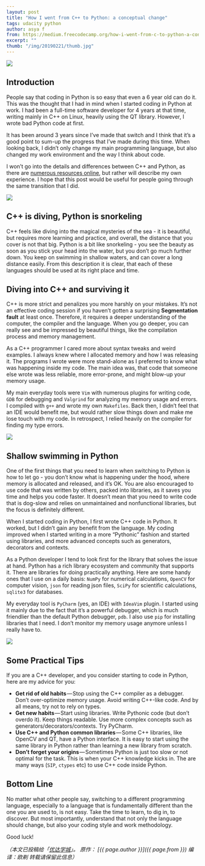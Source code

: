 ```yaml
---
layout: post
title: "How I went from C++ to Python: a conceptual change"
tags: udacity python 
author: asya f
from: https://medium.freecodecamp.org/how-i-went-from-c-to-python-a-conceptual-change-8bf29d059428
excerpt: ""
thumb: "/img/20190221/thumb.jpg"
---
```

<img src="/img/20190221/001.jpg" />

## Introduction

People say that coding in Python is so easy that even a 6 year old can do it. This was the thought that I had in mind when I started coding in Python at work. I had been a full-time software developer for 4 years at that time, writing mainly in C++ on Linux, heavily using the QT library. However, I wrote bad Python code at first.

It has been around 3 years since I’ve made that switch and I think that it’s a good point to sum-up the progress that I’ve made during this time. When looking back, I didn’t only change my main programming language, but also changed my work environment and the way I think about code.

I won’t go into the details and differences between C++ and Python, as there are [numerous resources online](https://www.educba.com/python-vs-c-plus-plus/), but rather will describe my own experience. I hope that this post would be useful for people going through the same transition that I did.

<img src="/img/20190221/002.jpg" />

## C++ is diving, Python is snorkeling

C++ feels like diving into the magical mysteries of the sea - it is beautiful, but requires more learning and practice, and overall, the distance that you cover is not that big. Python is a bit like snorkeling - you see the beauty as soon as you stick your head into the water, but you don’t go much further down. You keep on swimming in shallow waters, and can cover a long distance easily. From this description it is clear, that each of these languages should be used at its right place and time.

## Diving into C++ and surviving it

C++ is more strict and penalizes you more harshly on your mistakes. It’s not an effective coding session if you haven’t gotten a surprising **Segmentation fault** at least once. Therefore, it requires a deeper understanding of the computer, the compiler and the language. When you go deeper, you can really see and be impressed by beautiful things, like the compilation process and memory management.

As a C++ programmer I cared more about syntax tweaks and weird examples. I always knew where I allocated memory and how I was releasing it. The programs I wrote were more stand-alone as I preferred to know what was happening inside my code. The main idea was, that code that someone else wrote was less reliable, more error-prone, and might blow-up your memory usage.

My main everyday tools were `Vim` with numerous plugins for writing code, `GDB` for debugging and `Valgrind` for analyzing my memory usage and errors. I compiled with `g++` and wrote my own `Makefiles`. Back then, I didn’t feel that an IDE would benefit me, but would rather slow things down and make me lose touch with my code. In retrospect, I relied heavily on the compiler for finding my type errors.

<img src="/img/20190221/003.jpg" />

## Shallow swimming in Python

One of the first things that you need to learn when switching to Python is how to let go - you don’t know what is happening under the hood, where memory is allocated and released, and it’s OK. You are also encouraged to use code that was written by others, packed into libraries, as it saves you time and helps you code faster. It doesn’t mean that you need to write code that is dog-slow and relies on unmaintained and nonfunctional libraries, but the focus is definitely different.

When I started coding in Python, I first wrote C++ code in Python. It worked, but I didn’t gain any benefit from the language. My coding improved when I started writing in a more “Pythonic” fashion and started using libraries, and more advanced concepts such as generators, decorators and contexts.

As a Python developer I tend to look first for the library that solves the issue at hand. Python has a rich library ecosystem and community that supports it. There are libraries for doing practically anything. Here are some handy ones that I use on a daily basis: `NumPy` for numerical calculations, `OpenCV` for computer vision, `json` for reading json files, `SciPy` for scientific calculations, `sqlite3` for databases.

My everyday tool is `PyCharm` (yes, an IDE) with `IdeaVim` plugin. I started using it mainly due to the fact that it’s a powerful debugger, which is much friendlier than the default Python debugger, `pdb`. I also use `pip` for installing libraries that I need. I don’t monitor my memory usage anymore unless I really have to.

<img src="/img/20190221/004.jpg" />

## Some Practical Tips

If you are a C++ developer, and you consider starting to code in Python, here are my advice for you:

* **Get rid of old habits** — Stop using the C++ compiler as a debugger. Don’t over-optimize memory usage. Avoid writing C++-like code. And by all means, try not to rely on types.
* **Get new habits** — Start using libraries. Write Pythonic code (but don’t overdo it). Keep things readable. Use more complex concepts such as generators/decorators/contexts. Try PyCharm.
* **Use C++ and Python common libraries** — Some C++ libraries, like OpenCV and QT, have a Python interface. It is easy to start using the same library in Python rather than learning a new library from scratch.
* **Don’t forget your origins** — Sometimes Python is just too slow or not optimal for the task. This is when your C++ knowledge kicks in. The are many ways (`SIP`, `ctypes` etc) to use C++ code inside Python.

## Bottom Line

No matter what other people say, switching to a different programming language, especially to a language that is fundamentally different than the one you are used to, is not easy. Take the time to learn, to dig in, to discover. But most importantly, understand that not only the language should change, but also your coding style and work methodology.

Good luck!

_（本文已投稿给「[优达学城](https://cn.udacity.com)」。 原作： [{{ page.author }}]({{ page.from }}) 编译：欧剃 转载请保留此信息）_